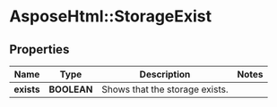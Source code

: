 # AsposeHtml::StorageExist

## Properties
Name | Type | Description | Notes
------------ | ------------- | ------------- | -------------
**exists** | **BOOLEAN** | Shows that the storage exists.              | 


